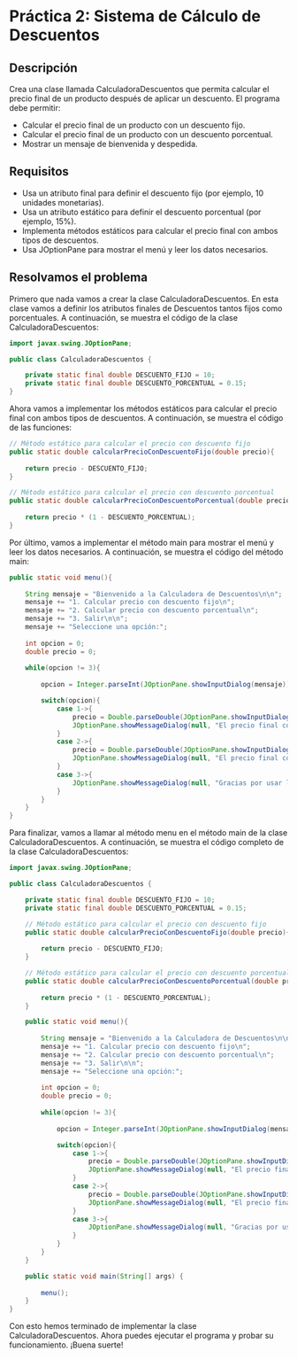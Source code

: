 # Práctica 2: Sistema de Cálculo de Descuentos

## Descripción

Crea una clase llamada CalculadoraDescuentos que permita calcular el precio final de un producto después de aplicar un
descuento. El programa debe permitir:

* Calcular el precio final de un producto con un descuento fijo.
* Calcular el precio final de un producto con un descuento porcentual.
* Mostrar un mensaje de bienvenida y despedida.

## Requisitos

* Usa un atributo final para definir el descuento fijo (por ejemplo, 10 unidades monetarias).
* Usa un atributo estático para definir el descuento porcentual (por ejemplo, 15%).
* Implementa métodos estáticos para calcular el precio final con ambos tipos de descuentos.
* Usa JOptionPane para mostrar el menú y leer los datos necesarios.

## Resolvamos el problema

Primero que nada vamos a crear la clase CalculadoraDescuentos. En esta clase vamos a definir los atributos finales de
Descuentos tantos fijos como porcentuales. A continuación, se muestra el código de la clase CalculadoraDescuentos:

```java
import javax.swing.JOptionPane;

public class CalculadoraDescuentos {

    private static final double DESCUENTO_FIJO = 10;
    private static final double DESCUENTO_PORCENTUAL = 0.15;
}
```

Ahora vamos a implementar los métodos estáticos para calcular el precio final con ambos tipos de descuentos. A
continuación, se muestra el código de las funciones:

```java
// Método estático para calcular el precio con descuento fijo
public static double calcularPrecioConDescuentoFijo(double precio){
    
    return precio - DESCUENTO_FIJO;
}

// Método estático para calcular el precio con descuento porcentual
public static double calcularPrecioConDescuentoPorcentual(double precio){
    
    return precio * (1 - DESCUENTO_PORCENTUAL);
}
```

Por último, vamos a implementar el método main para mostrar el menú y leer los datos necesarios. A continuación, se
muestra el código del método main:

```java
public static void menu(){
    
    String mensaje = "Bienvenido a la Calculadora de Descuentos\n\n";
    mensaje += "1. Calcular precio con descuento fijo\n";
    mensaje += "2. Calcular precio con descuento porcentual\n";
    mensaje += "3. Salir\n\n";
    mensaje += "Seleccione una opción:";
    
    int opcion = 0;
    double precio = 0;
    
    while(opcion != 3){
        
        opcion = Integer.parseInt(JOptionPane.showInputDialog(mensaje));

        switch(opcion){
            case 1->{
                precio = Double.parseDouble(JOptionPane.showInputDialog("Ingrese el precio del producto:"));
                JOptionPane.showMessageDialog(null, "El precio final con descuento fijo es: " + calcularPrecioConDescuentoFijo(precio));
            }
            case 2->{
                precio = Double.parseDouble(JOptionPane.showInputDialog("Ingrese el precio del producto:"));
                JOptionPane.showMessageDialog(null, "El precio final con descuento porcentual es: " + calcularPrecioConDescuentoPorcentual(precio));
            }
            case 3->{
                JOptionPane.showMessageDialog(null, "Gracias por usar la Calculadora de Descuentos");
            }
        }
    }
}
```

Para finalizar, vamos a llamar al método menu en el método main de la clase CalculadoraDescuentos. A continuación, se
muestra el código completo de la clase CalculadoraDescuentos:

```java
import javax.swing.JOptionPane;

public class CalculadoraDescuentos {

    private static final double DESCUENTO_FIJO = 10;
    private static final double DESCUENTO_PORCENTUAL = 0.15;

    // Método estático para calcular el precio con descuento fijo
    public static double calcularPrecioConDescuentoFijo(double precio){
        
        return precio - DESCUENTO_FIJO;
    }

    // Método estático para calcular el precio con descuento porcentual
    public static double calcularPrecioConDescuentoPorcentual(double precio){
        
        return precio * (1 - DESCUENTO_PORCENTUAL);
    }

    public static void menu(){
        
        String mensaje = "Bienvenido a la Calculadora de Descuentos\n\n";
        mensaje += "1. Calcular precio con descuento fijo\n";
        mensaje += "2. Calcular precio con descuento porcentual\n";
        mensaje += "3. Salir\n\n";
        mensaje += "Seleccione una opción:";
        
        int opcion = 0;
        double precio = 0;
        
        while(opcion != 3){
            
            opcion = Integer.parseInt(JOptionPane.showInputDialog(mensaje));

            switch(opcion){
                case 1->{
                    precio = Double.parseDouble(JOptionPane.showInputDialog("Ingrese el precio del producto:"));
                    JOptionPane.showMessageDialog(null, "El precio final con descuento fijo es: " + calcularPrecioConDescuentoFijo(precio));
                }
                case 2->{
                    precio = Double.parseDouble(JOptionPane.showInputDialog("Ingrese el precio del producto:"));
                    JOptionPane.showMessageDialog(null, "El precio final con descuento porcentual es: " + calcularPrecioConDescuentoPorcentual(precio));
                }
                case 3->{
                    JOptionPane.showMessageDialog(null, "Gracias por usar la Calculadora de Descuentos");
                }
            }
        }
    }

    public static void main(String[] args) {
        
        menu();
    }
}
```

Con esto hemos terminado de implementar la clase CalculadoraDescuentos. Ahora puedes ejecutar el programa y probar su
funcionamiento. ¡Buena suerte!